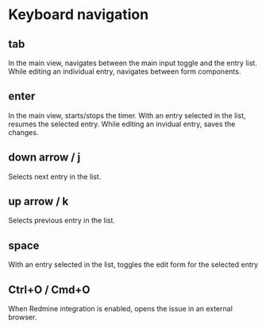 # Keyboard navigation

## tab
In the main view, navigates between the main input toggle and the entry list.
While editing an individual entry, navigates between form components.

## enter
In the main view, starts/stops the timer.
With an entry selected in the list, resumes the selected entry.
While editing an invidual entry, saves the changes.

## down arrow / j
Selects next entry in the list.

## up arrow / k
Selects previous entry in the list.

## space
With an entry selected in the list, toggles the edit form for the selected entry

## Ctrl+O / Cmd+O
When Redmine integration is enabled, opens the issue in an external browser.